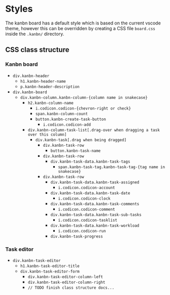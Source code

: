 # Styles

The kanbn board has a default style which is based on the current vscode theme, however this can be overridden by creating a CSS file `board.css` inside the `.kanbn/` directory.

## CSS class structure

### Kanbn board

- `div.kanbn-header`
  - `h1.kanbn-header-name`
  - `p.kanbn-header-description`
- `div.kanbn-board`
  - `div.kanbn-column.kanbn-column-{column name in snakecase}`
    - `h2.kanbn-column-name`
      - `i.codicon.codicon-{chevron-right or check}`
      - `span.kanbn-column-count`
      - `button.kanbn-create-task-button`
        - `i.codicon.codicon-add`
    - `div.kanbn-column-task-list[.drag-over when dragging a task over this column]`
      - `div.kanbn-task[.drag when being dragged]`
        - `div.kanbn-task-row`
          - `button.kanbn-task-name`
        - `div.kanbn-task-row`
          - `div.kanbn-task-data.kanbn-task-tags`
            - `span.kanbn-task-tag.kanbn-task-tag-{tag name in snakecase}`
        - `div.kanbn-task-row`
          - `div.kanbn-task-data.kanbn-task-assigned`
            - `i.codicon.codicon-account`
          - `div.kanbn-task-data.kanbn-task-date`
            - `i.codicon.codicon-clock`
          - `div.kanbn-task-data.kanbn-task-comments`
            - `i.codicon.codicon-comment`
          - `div.kanbn-task-data.kanbn-task-sub-tasks`
            - `i.codicon.codicon-tasklist`
          - `div.kanbn-task-data.kanbn-task-workload`
            - `i.codicon.codicon-run`
          - `div.kanbn-task-progress`

### Task editor

- `div.kanbn-task-editor`
  - `h1.kanbn-task-editor-title`
  - `div.kanbn-task-editor-form`
    - `div.kanbn-task-editor-column-left`
    - `div.kanbn-task-editor-column-right`
    - `// TODO finish class structure docs...`
